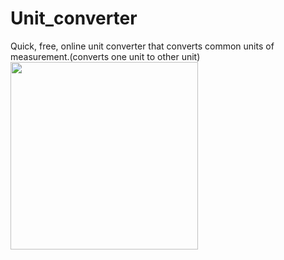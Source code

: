 # Unit_converter
Quick, free, online unit converter that converts common units of measurement.(converts one unit to other unit)
<img src="https://user-images.githubusercontent.com/116144041/196704396-4da27f48-e06a-4652-a169-3b0f2bfff5c9.png" width="300" height="300">
